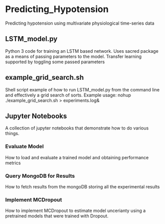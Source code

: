# Predicting_Hypotension
Predicting hypotension using multivariate physiological time-series data

## LSTM_model.py
Python 3 code for training an LSTM based network. Uses sacred package as a means of passing parameters to the model. Transfer learning supported by toggling some passed parameters

## example_grid_search.sh
Shell script example of how to run LSTM_model.py from the command line and effectively a grid search of sorts. 
Example usage:
nohup ./example_grid_search.sh > experiments.log&

## Jupyter Notebooks
A collection of jupyter notebooks that demonstrate how to do various things.
### Evaluate Model
How to load and evaluate a trained model and obtaining performance metrics
### Query MongoDB for Results
How to fetch results from the mongoDB storing all the experimental results
### Implement MCDropout
How to implement MCDropout to estimate model uncerianty using a pretrained models that were trained with Dropout.

